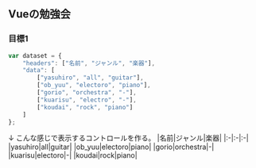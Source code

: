 ## Vueの勉強会

### 目標1

```js
var dataset = {
    "headers": ["名前", "ジャンル", "楽器"],
    "data": [
        ["yasuhiro", "all", "guitar"],
        ["ob_yuu", "electoro", "piano"],
        ["gorio", "orchestra", "-"],
        ["kuarisu", "electro", "-"],
        ["koudai", "rock", "piano"]
    ]
};
```
↓
こんな感じで表示するコントロールを作る。
|名前|ジャンル|楽器|
|:-|:-|:-|
|yasuhiro|all|guitar|
|ob_yuu|electoro|piano|
|gorio|orchestra|-|
|kuarisu|electoro|-|
|koudai|rock|piano|